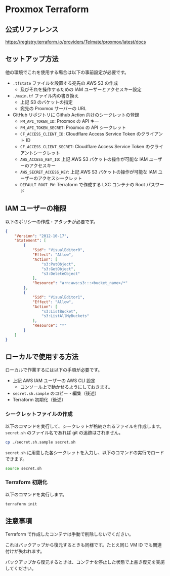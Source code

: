 # Proxmox Terraform

## 公式リファレンス

<https://registry.terraform.io/providers/Telmate/proxmox/latest/docs>

## セットアップ方法

他の環境でこれを使用する場合は以下の事前設定が必要です。

- `.tfstate` ファイルを設置する宛先の AWS S3 の作成
  - 及びそれを操作するための IAM ユーザーとアクセスキー設定
- `./main.tf` ファイル内の書き換え
  - 上記 S3 のバケットの指定
  - 宛先の Proxmox サーバーの URL
- GitHub リポジトリに Github Action 向けのシークレットの登録
  - `PM_API_TOKEN_ID`: Proxmox の API キー
  - `PM_API_TOKEN_SECRET`: Proxmox の API シークレット
  - `CF_ACCESS_CLIENT_ID`: Cloudflare Access Service Token のクライアント ID
  - `CF_ACCESS_CLIENT_SECRET`: Cloudflare Access Service Token のクライアントシークレット
  - `AWS_ACCESS_KEY_ID`: 上記 AWS S3 バケットの操作が可能な IAM ユーザーのアクセスキー
  - `AWS_SECRET_ACCESS_KEY`: 上記 AWS S3 バケットの操作が可能な IAM ユーザーのアクセスシークレット
  - `DEFAULT_ROOT_PW`: Terraform で作成する LXC コンテナの Root パスワード

## IAM ユーザーの権限

以下のポリシーの作成・アタッチが必要です。

```json
{
    "Version": "2012-10-17",
    "Statement": [
        {
            "Sid": "VisualEditor0",
            "Effect": "Allow",
            "Action": [
                "s3:PutObject",
                "s3:GetObject",
                "s3:DeleteObject"
            ],
            "Resource": "arn:aws:s3:::<bucket_name>/*"
        },
        {
            "Sid": "VisualEditor1",
            "Effect": "Allow",
            "Action": [
                "s3:ListBucket",
                "s3:ListAllMyBuckets"
            ],
            "Resource": "*"
        }
    ]
}
```

## ローカルで使用する方法

ローカルで作業するには以下の手順が必要です。

- 上記 AWS IAM ユーザーの AWS CLI 設定
  - コンソール上で動かせるようにしておきます。
- `secret.sh.sample` のコピー・編集（後述）
- Terraform 初期化（後述）

### シークレットファイルの作成

以下のコマンドを実行して、シークレットが格納されるファイルを作成します。`secret.sh` のファイル名であれば git の追跡はされません。

```sh
cp ./secret.sh.sample secret.sh
```

`secret.sh` に用意した各シークレットを入力し、以下のコマンドの実行でロードできます。

```sh
source secret.sh
```

### Terraform 初期化

以下のコマンドを実行します。

```sh
terraform init
```

## 注意事項

Terraform で作成したコンテナは手動で削除しないでください。

これはバックアップから復元するときも同様です。たとえ同じ VM ID でも関連付けが失われます。

バックアップから復元するときは、コンテナを停止した状態で上書き復元を実施してください。

